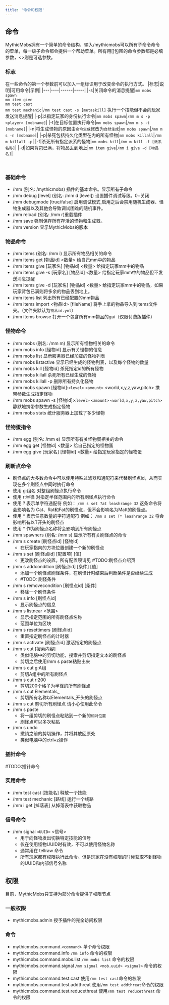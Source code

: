 ```yaml
---
title: '命令和权限'
---
```


## 命令
MythicMobs拥有一个简单的命令结构，输入/mythicmobs可以所有子命令命令的菜单，每一级子命令都会提供一个帮助菜单。所有用[]包围的命令参数都是必填参数，<>则是可选参数。

### 标志
在一些命令的第一个参数前可以加入一组标识用于改变命令的执行方式。
|标志|说明|可用命令|示例|
|---|----|------|-----|
|-s|关闭命令的消息提醒|`mm mobs spawn` <br> `mm item give` <br>`mm test cast` <br>`mm test mechanic`|`/mm test cast -s [metaskill]` 执行一个技能但不会向玩家发送消息提醒|
|-p|以指定玩家的身份执行命令|`mm mobs spawn`|`/mm m s -p <player> [mobname]`|
|-t|在目标位置执行命令|`mm mobs spawn`|`/mm m s -t [mobname]`|
|-n|将生成怪物的原因由`命令生成`修改为`自然生成`|`mm mobs spawn`|`/mm m s -n [mobname]`|
|-p|杀死包括持久化类型在内的所有怪物|`mm mobs killall`|`/mm m killall -p`|
|-f|杀死所有指定派系的怪物|`mm mobs kill`|`/mm m kill -f [派系名称]`|
|-d|如果背包已满，将物品丢到地上|`mm item give`|`/mm i give -d [物品名]`|

<br>

### 基础命令
- /mm (别名: /mythicmobs) 插件的基本命令。显示所有子命令
- /mm debug [level] (别名: /mm d [level]) 设置插件调试等级。0=关闭
- /mm debugmode [true/false] 启用调试模式,启用之后会禁用随机生成器、怪物生成器以及其他会导致调试困难的随机事件。
- /mm reload (别名: /mm r)重载插件
- /mm save 强制保存所有存活的怪物和生成器。
- /mm version 显示MythicMobs的版本

### 物品命令
- /mm items (别名: /mm i) 显示所有物品相关的命令
- /mm items get [物品id] <数量> 给自己mm中的物品
- /mm items give [玩家名] [物品id] <数量> 给指定玩家mm中的物品
- /mm items give -s [玩家名] [物品id] <数量> 给指定玩家mm中的物品但不发送消息提醒
- /mm items give -d [玩家名] [物品id] <数量> 给指定玩家mm中的物品，如果玩家背包已满则将多余的物品丢到地上。
- /mm items list 列出所有已经配置的mm物品
- /mm items import <物品id> [fileName] 将手上拿的物品导入到items文件夹。（文件夹默认为`物品id.yml`）
- /mm items browse 打开一个包含所有mm物品的gui（仅限付费版插件）

### 怪物命令
- /mm mobs (别名: /mm m) 显示所有怪物相关的命令
- /mm mobs info [怪物id] 显示有关怪物的信息
- /mm mobs list 显示服务器已经加载的怪物列表
- /mm mobs listactive 显示已经生成的怪物列表，以及每个怪物的数量
- /mm mobs kill [怪物id] 杀死指定id的所有怪物
- /mm mobs killall 杀死所有已经生成的怪物
- /mm mobs killall -p 删除所有持久化怪物
- /mm mobs spawn [怪物id]:`<level>` `<amount>` <world,x,y,z,yaw,pitch> 携带参数生成指定怪物
- /mm mobs spawn -s [怪物id]:`<level>` `<amount>` `<world,x,y,z,yaw,pitch>` 静默地携带参数生成指定怪物
- /mm mobs stats 统计服务器上加载了多少怪物

### 怪物蛋指令
- /mm egg (别名: /mm e) 显示所有有关怪物蛋相关的命令
- /mm egg get [怪物id] <数量> 给自己指定的怪物蛋
- /mm egg give [玩家名] [怪物id] <数量> 给指定玩家指定的怪物蛋

### 刷新点命令
- 刷怪点的大多数命令中可以使用特殊过滤器和通配符来代替刷怪点id，从而实现在多个刷怪点中同时执行命令
- 使用 g:组名 对整组刷怪点执行命令
- 使用 r:半径 对指定半径范围内的所有刷怪点执行命令
- 使用 ? 表示单字符通配符 例如： `/mm s set ?at leashrange 32` 这条命令将会影响名为 Cat、Rat和Fat的刷怪点，但不会影响名为Matt的刷怪点。
- 使用 * 表示任意数量的字符通配符 例如： `/mm s set T* leashrange 32` 将会影响所有以T开头的刷怪点
- 使用 * 作为刷怪点名称将会影响到所有刷怪点
- /mm spawners (别名: /mm s) 显示所有有关刷怪点的命令
- /mm s create [刷怪点id] [怪物id]
  - 在玩家指向的方块位置创建一个新的刷怪点
- /mm s set [刷怪点id] [配置项] [值]
  - 更改刷怪点的设置。所有配置项请见 #TODO:刷怪点介绍页
- /mm s addcondition [刷怪点id] [条件] [值]
  - 添加一个刷怪点刷怪条件，在刷怪计时结束后判断条件是否继续生成
  - #TODO: 刷怪条件
- /mm s removecondition [刷怪点id] [条件]
  - 移除一个刷怪条件
- /mm s info [刷怪点id]
  - 显示刷怪点的信息
- /mm s listnear <范围>
  - 显示指定范围的所有刷怪点名称
  - 范围单位为区块
- /mm s resettimers [刷怪点id]
  - 重置指定刷怪点的计时器
- /mm s activate [刷怪点id] 激活指定的刷怪点
- /mm s cut [搜索内容]
  - 类似电脑中的剪切功能，搜索并剪切指定文本的刷怪点
  - 剪切之后使用/mm s paste粘贴出来
- /mm s cut g:A组
  - 剪切A组中的所有刷怪点
- /mm s cut r:200
  - 剪切200个格子为半径的所有刷怪点
- /mm s cut Elementals_ 
  - 剪切所有名称以Elementals_开头的刷怪点
- /mm s cut 剪切所有刷怪点 请小心使用此命令
- /mm s paste
  - 将一组剪切的刷怪点粘贴到一个新的`相对位置`
  - 刷怪点可以多次粘贴
- /mm s undo
  - 撤销之前的剪切操作，并将其放回原处
  - 类似电脑中的ctrl+z操作

### 插针命令
#TODO:插针命令

### 实用命令
- /mm test cast [技能名] 释放一个技能
- /mm test mechanic [路线] 运行一个线路
- /mm i get [掉落表] 从掉落表中获取物品

### 信号命令
- /mm signal `<UUID>` <信号>
  - 用于向怪物发出切换特定技能的信号
  - 仅在使用怪物UUID时有效，不可以使用怪物名称
  - 通常用在 tellraw 命令
  - 所有玩家都有权限执行此命令。但是玩家在没有权限的时候获取不到怪物的UUID和内部信号名称

## 权限
目前，MythicMobs只支持为部分命令提供了权限节点

### 一般权限
- mythicmobs.admin 授予插件的完全访问权限

### 命令
- mythicmobs.command.`<command>` 单个命令权限
- mythicmobs.command.info `/mm info` 命令的权限
- mythicmobs.command.mobs.list `/mm mobs list` 命令的权限
- mythicmobs.command.signal `/mm signal <mob.uuid> <signal>` 命令的权限
- mythicmobs.command.test.cast 使用`/mm test cast`命令的权限
- mythicmobs.command.test.addthreat 使用`/mm test addthreat`命令的权限
- mythicmobs.command.test.reducethreat 使用`/mm test reducethreat` 命令的权限